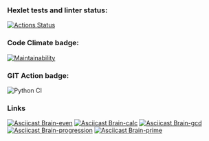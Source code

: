### Hexlet tests and linter status:
[![Actions Status](https://github.com/Zloboglaz/python-project-lvl1/workflows/hexlet-check/badge.svg)](https://github.com/Zloboglaz/python-project-lvl1/actions)

### Code Climate badge:
[![Maintainability](https://api.codeclimate.com/v1/badges/a99a88d28ad37a79dbf6/maintainability)](https://codeclimate.com/github/Zloboglaz/python-project-lvl1/maintainability)

### GIT Action badge:
![Python CI](https://github.com/Zloboglaz/python-project-lvl1/actions/workflows/main.yml/badge.svg)

### Links
[![Asciicast Brain-even](https://asciinema.org/a/423700.svg)](https://asciinema.org/a/423700)
[![Asciicast Brain-calc](https://asciinema.org/a/424265.svg)](https://asciinema.org/a/424265)
[![Asciicast Brain-gcd](https://asciinema.org/a/424525.svg)](https://asciinema.org/a/424525)
[![Asciicast Brain-progression](https://asciinema.org/a/424733.svg)](https://asciinema.org/a/424733)
[![Asciicast Brain-prime](https://asciinema.org/a/424966.svg)](https://asciinema.org/a/424966)